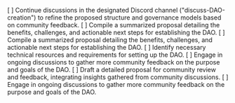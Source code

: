 [ ] Continue discussions in the designated Discord channel ("discuss-DAO-creation") to refine the proposed structure and governance models based on community feedback.
[ ] Compile a summarized proposal detailing the benefits, challenges, and actionable next steps for establishing the DAO.
[ ] Compile a summarized proposal detailing the benefits, challenges, and actionable next steps for establishing the DAO.
[ ] Identify necessary technical resources and requirements for setting up the DAO.
[ ] Engage in ongoing discussions to gather more community feedback on the purpose and goals of the DAO.
[ ] Draft a detailed proposal for community review and feedback, integrating insights gathered from community discussions.
[ ] Engage in ongoing discussions to gather more community feedback on the purpose and goals of the DAO.